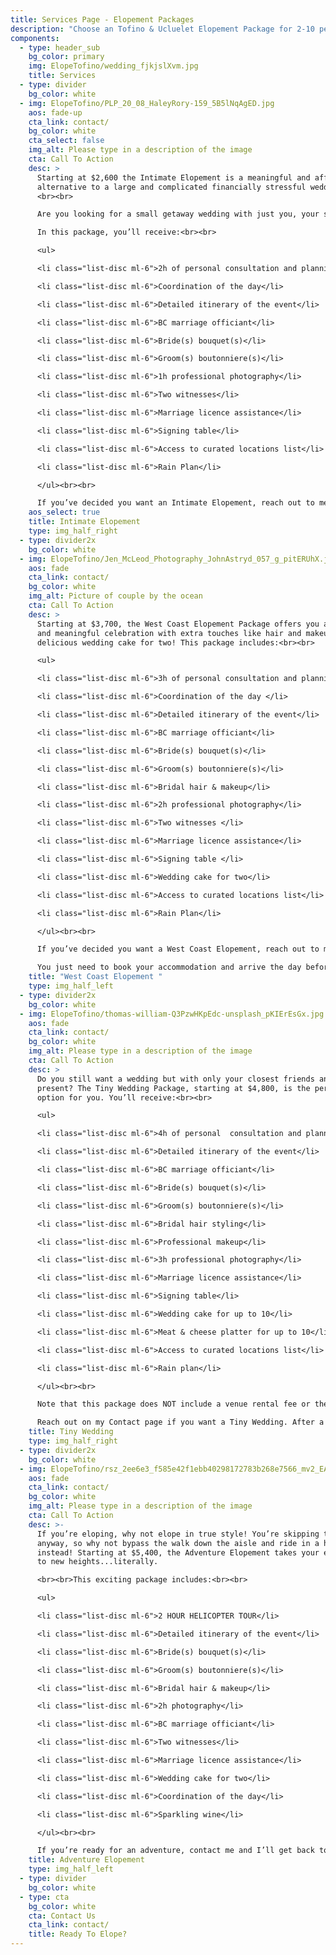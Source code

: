 ```yaml
---
title: Services Page - Elopement Packages
description: "Choose an Tofino & Ucluelet Elopement Package for 2-10 people "
components:
  - type: header_sub
    bg_color: primary
    img: ElopeTofino/wedding_fjkjslXvm.jpg
    title: Services
  - type: divider
    bg_color: white
  - img: ElopeTofino/PLP_20_08_HaleyRory-159_5B5lNqAgED.jpg
    aos: fade-up
    cta_link: contact/
    bg_color: white
    cta_select: false
    img_alt: Please type in a description of the image
    cta: Call To Action
    desc: >
      Starting at $2,600 the Intimate Elopement is a meaningful and affordable
      alternative to a large and complicated financially stressful wedding.
      <br><br>

      Are you looking for a small getaway wedding with just you, your spouse to be, and two witnesses? If yes, then the Intimate Elopement package is the perfect choice for you! <br><br>

      In this package, you’ll receive:<br><br>

      <ul>

      <li class="list-disc ml-6">2h of personal consultation and planning</li>

      <li class="list-disc ml-6">Coordination of the day</li>

      <li class="list-disc ml-6">Detailed itinerary of the event</li>  

      <li class="list-disc ml-6">BC marriage officiant</li>

      <li class="list-disc ml-6">Bride(s) bouquet(s)</li>

      <li class="list-disc ml-6">Groom(s) boutonniere(s)</li>

      <li class="list-disc ml-6">1h professional photography</li>

      <li class="list-disc ml-6">Two witnesses</li>

      <li class="list-disc ml-6">Marriage licence assistance</li>

      <li class="list-disc ml-6">Signing table</li>

      <li class="list-disc ml-6">Access to curated locations list</li>

      <li class="list-disc ml-6">Rain Plan</li>

      </ul><br><br>

      If you’ve decided you want an Intimate Elopement, reach out to me and I’ll get back to you with more information. 
    aos_select: true
    title: Intimate Elopement
    type: img_half_right
  - type: divider2x
    bg_color: white
  - img: ElopeTofino/Jen_McLeod_Photography_JohnAstryd_057_g_pitERUhX.jpg
    aos: fade
    cta_link: contact/
    bg_color: white
    img_alt: Picture of couple by the ocean
    cta: Call To Action
    desc: >
      Starting at $3,700, the West Coast Elopement Package offers you a small
      and meaningful celebration with extra touches like hair and makeup, and a
      delicious wedding cake for two! This package includes:<br><br>

      <ul>

      <li class="list-disc ml-6">3h of personal consultation and planning</li> 

      <li class="list-disc ml-6">Coordination of the day </li>

      <li class="list-disc ml-6">Detailed itinerary of the event</li>

      <li class="list-disc ml-6">BC marriage officiant</li>

      <li class="list-disc ml-6">Bride(s) bouquet(s)</li>

      <li class="list-disc ml-6">Groom(s) boutonniere(s)</li> 

      <li class="list-disc ml-6">Bridal hair & makeup</li>

      <li class="list-disc ml-6">2h professional photography</li>

      <li class="list-disc ml-6">Two witnesses </li>

      <li class="list-disc ml-6">Marriage licence assistance</li>

      <li class="list-disc ml-6">Signing table </li>

      <li class="list-disc ml-6">Wedding cake for two</li>

      <li class="list-disc ml-6">Access to curated locations list</li>

      <li class="list-disc ml-6">Rain Plan</li>

      </ul><br><br>

      If you’ve decided you want a West Coast Elopement, reach out to me and I’ll confirm details with you based on my availability and ask you some questions to get to know you better to help personalize your elopement package. <br><br>

      You just need to book your accommodation and arrive the day before your stress-free wedding, and I'll take care of the rest. 
    title: "West Coast Elopement "
    type: img_half_left
  - type: divider2x
    bg_color: white
  - img: ElopeTofino/thomas-william-Q3PzwHKpEdc-unsplash_pKIErEsGx.jpg
    aos: fade
    cta_link: contact/
    bg_color: white
    img_alt: Please type in a description of the image
    cta: Call To Action
    desc: >
      Do you still want a wedding but with only your closest friends and family
      present? The Tiny Wedding Package, starting at $4,800, is the perfect
      option for you. You’ll receive:<br><br>

      <ul>

      <li class="list-disc ml-6">4h of personal  consultation and planning</li>

      <li class="list-disc ml-6">Detailed itinerary of the event</li> 

      <li class="list-disc ml-6">BC marriage officiant</li>

      <li class="list-disc ml-6">Bride(s) bouquet(s)</li>

      <li class="list-disc ml-6">Groom(s) boutonniere(s)</li> 

      <li class="list-disc ml-6">Bridal hair styling</li> 

      <li class="list-disc ml-6">Professional makeup</li>

      <li class="list-disc ml-6">3h professional photography</li>

      <li class="list-disc ml-6">Marriage licence assistance</li>

      <li class="list-disc ml-6">Signing table</li> 

      <li class="list-disc ml-6">Wedding cake for up to 10</li>

      <li class="list-disc ml-6">Meat & cheese platter for up to 10</li>

      <li class="list-disc ml-6">Access to curated locations list</li>

      <li class="list-disc ml-6">Rain plan​</li>

      </ul><br><br>

      Note that this package does NOT include a venue rental fee or the costs of drinks, dinners, or entertainment. <br><br>

      Reach out on my Contact page if you want a Tiny Wedding. After a few emails back and forth, and you choose your favourite flowers, your choice of cake and photographer, and your favourite location to personalize your elopement package, your job is done. It's as simple as that. I’ll take care of the rest. <br><br>The only thing on your to-do list is to book your accommodation and arrive the day before, ready to enjoy your intimate celebration with your closest family and friends! 
    title: Tiny Wedding
    type: img_half_right
  - type: divider2x
    bg_color: white
  - img: ElopeTofino/rsz_2ee6e3_f585e42f1ebb40298172783b268e7566_mv2_EA07RrruG.jpg
    aos: fade
    cta_link: contact/
    bg_color: white
    img_alt: Please type in a description of the image
    cta: Call To Action
    desc: >-
      If you’re eloping, why not elope in true style! You’re skipping traditions
      anyway, so why not bypass the walk down the aisle and ride in a helicopter
      instead! Starting at $5,400, the Adventure Elopement takes your elopement
      to new heights...literally. 

      <br><br>This exciting package includes:<br><br>

      <ul>

      <li class="list-disc ml-6">2 HOUR HELICOPTER TOUR</li>

      <li class="list-disc ml-6">Detailed itinerary of the event</li>

      <li class="list-disc ml-6">Bride(s) bouquet(s)</li>

      <li class="list-disc ml-6">Groom(s) boutonniere(s)</li>

      <li class="list-disc ml-6">Bridal hair & makeup</li>

      <li class="list-disc ml-6">2h photography</li>

      <li class="list-disc ml-6">BC marriage officiant</li> 

      <li class="list-disc ml-6">Two witnesses</li> 

      <li class="list-disc ml-6">Marriage licence assistance</li>

      <li class="list-disc ml-6">Wedding cake for two</li>

      <li class="list-disc ml-6">Coordination of the day</li>

      <li class="list-disc ml-6">Sparkling wine</li>

      </ul><br><br>

      If you’re ready for an adventure, contact me and I’ll get back to you with more information. 
    title: Adventure Elopement
    type: img_half_left
  - type: divider
    bg_color: white
  - type: cta
    bg_color: white
    cta: Contact Us
    cta_link: contact/
    title: Ready To Elope?
---
```

